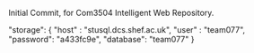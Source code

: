 Initial Commit, for Com3504 Intelligent Web Repository.

"storage": {
		"host"    : "stusql.dcs.shef.ac.uk",
		"user"    : "team077",
		"password": "a433fc9e",
		"database": "team077"
	}
